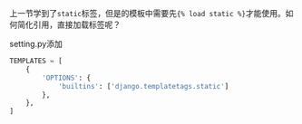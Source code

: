上一节学到了`static`标签，但是的模板中需要先`{% load static %}`才能使用。如何简化引用，直接加载标签呢？

setting.py添加

```python
TEMPLATES = [
    {
        'OPTIONS': {
            'builtins': ['django.templatetags.static']
        },
    },
]

```

